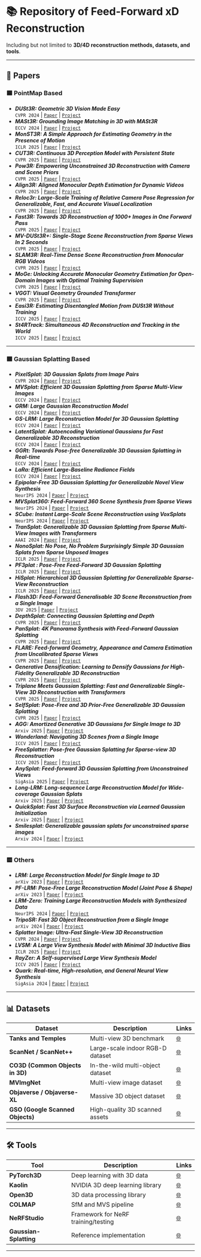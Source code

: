 # 📚 Repository of Feed-Forward xD Reconstruction
Including but not limited to **3D/4D reconstruction methods, datasets, and tools**.  

---

## 📖 Papers

### 🟦 PointMap Based
* **_DUSt3R: Geometric 3D Vision Made Easy_** <br>
`CVPR 2024` | [`Paper`](https://arxiv.org/pdf/2312.14132) | [`Project`](https://dust3r.europe.naverlabs.com/)
* **_MASt3R: Grounding Image Matching in 3D with MASt3R_** <br>
`ECCV 2024` | [`Paper`](https://arxiv.org/abs/2406.09756) | [`Project`](https://github.com/naver/mast3r)
* **_MonST3R: A Simple Approach for Estimating Geometry in the Presence of Motion_** <br>
`ICLR 2025` | [`Paper`](https://arxiv.org/pdf/2410.03825) | [`Project`](https://monst3r-project.github.io/)
* **_CUT3R: Continuous 3D Perception Model with Persistent State_** <br>
`CVPR 2025` | [`Paper`](https://arxiv.org/abs/2501.12387) | [`Project`](https://cut3r.github.io/)
* **_Pow3R: Empowering Unconstrained 3D Reconstruction with Camera and Scene Priors_** <br>
`CVPR 2025` | [`Paper`](https://arxiv.org/pdf/2503.17316) | [`Project`](https://europe.naverlabs.com/research/publications/pow3r-empowering-unconstrained-3d-reconstruction-with-camera-and-scene-priors/)
* **_Align3R: Aligned Monocular Depth Estimation for Dynamic Videos_** <br>
`CVPR 2025` | [`Paper`](https://arxiv.org/pdf/2412.03079) | [`Project`](https://github.com/jiah-cloud/Align3R)
* **_Reloc3r: Large-Scale Training of Relative Camera Pose Regression for Generalizable, Fast, and Accurate Visual Localization_** <br>
`CVPR 2025` | [`Paper`](https://arxiv.org/pdf/2412.08376) | [`Project`](https://github.com/ffrivera0/reloc3r)
* **_Fast3R: Towards 3D Reconstruction of 1000+ Images in One Forward Pass_** <br>
`CVPR 2025` | [`Paper`](https://openaccess.thecvf.com/content/CVPR2025/html/Yang_Fast3R_Towards_3D_Reconstruction_of_1000_Images_in_One_Forward_CVPR_2025_paper.html) | [`Project`](https://fast3r-3d.github.io/)
* **_MV-DUSt3R+: Single-Stage Scene Reconstruction from Sparse Views In 2 Seconds_** <br>
`CVPR 2025` | [`Paper`](https://openaccess.thecvf.com/content/CVPR2025/papers/Tang_MV-DUSt3R_Single-Stage_Scene_Reconstruction_from_Sparse_Views_In_2_Seconds_CVPR_2025_paper.pdf) | [`Project`](https://mv-dust3rp.github.io/)
* **_SLAM3R: Real-Time Dense Scene Reconstruction from Monocular RGB Videos_** <br>
`CVPR 2025` | [`Paper`](https://openaccess.thecvf.com/content/CVPR2025/papers/Liu_SLAM3R_Real-Time_Dense_Scene_Reconstruction_from_Monocular_RGB_Videos_CVPR_2025_paper.pdf) | [`Project`](https://github.com/PKU-VCL-3DV/SLAM3R)
* **_MoGe: Unlocking Accurate Monocular Geometry Estimation for Open-Domain Images with Optimal Training Supervision_** <br>
`CVPR 2025` | [`Paper`](https://openaccess.thecvf.com/content/CVPR2025/papers/Wang_MoGe_Unlocking_Accurate_Monocular_Geometry_Estimation_for_Open-Domain_Images_with_CVPR_2025_paper.pdf) | [`Project`](https://github.com/facebookresearch/vggt)
* **_VGGT: Visual Geometry Grounded Transformer_** <br>
`CVPR 2025` | [`Paper`](https://arxiv.org/abs/2503.11651) | [`Project`](https://github.com/facebookresearch/vggt)
* **_Easi3R: Estimating Disentangled Motion from DUSt3R Without Training_** <br>
`ICCV 2025` | [`Paper`](https://arxiv.org/abs/2503.24391) | [`Project`](https://github.com/Inception3D/Easi3R)
* **_St4RTrack: Simultaneous 4D Reconstruction and Tracking in the World_** <br>
`ICCV 2025` | [`Paper`](https://arxiv.org/pdf/2504.13152) | [`Project`](https://github.com/microsoft/MoGe)

---

### 🟩 Gaussian Splatting Based
* **_PixelSplat: 3D Gaussian Splats from Image Pairs_** <br>
`CVPR 2024` | [`Paper`](https://arxiv.org/abs/2312.12337) | [`Project`](https://github.com/dcharatan/pixelsplat)
* **_MVSplat: Efficient 3D Gaussian Splatting from Sparse Multi-View Images_** <br>
`ECCV 2024` | [`Paper`](https://arxiv.org/abs/2403.14627) | [`Project`](https://donydchen.github.io/mvsplat/)
* **_GRM: Large Gaussian Reconstruction Model_** <br>
`ECCV 2024` | [`Paper`](https://www.ecva.net/papers/eccv_2024/papers_ECCV/papers/02257.pdf) | [`Project`](https://justimyhxu.github.io/projects/grm/)
* **_GS-LRM: Large Reconstruction Model for 3D Gaussian Splatting_** <br>
`ECCV 2024` | [`Paper`](https://arxiv.org/abs/2404.19702) | [`Project`](https://sai-bi.github.io/project/gs-lrm/)
* **_LatentSplat: Autoencoding Variational Gaussians for Fast Generalizable 3D Reconstruction_** <br>
`ECCV 2024` | [`Paper`](https://arxiv.org/abs/2403.16292) | [`Project`](https://github.com/Chrixtar/latentsplat)
* **_GGRt: Towards Pose-free Generalizable 3D Gaussian Splatting in Real-time_** <br>
`ECCV 2024` | [`Paper`](https://arxiv.org/abs/2403.10147) | [`Project`](https://3d-aigc.github.io/GGRt/)
* **_LaRa: Efficient Large-Baseline Radiance Fields_** <br>
`ECCV 2024` | [`Paper`](https://arxiv.org/abs/2407.04699) | [`Project`](https://github.com/autonomousvision/LaRa)
* **_Epipolar-Free 3D Gaussian Splatting for Generalizable Novel View Synthesis_** <br>
`NeurIPS 2024` | [`Paper`](https://proceedings.neurips.cc/paper_files/paper/2024/file/45ed1a72597594c097152ef9cc187762-Paper-Conference.pdf) | [`Project`](https://tatakai1.github.io/efreesplat/)
* **_MVSplat360: Feed-Forward 360 Scene Synthesis from Sparse Views_** <br>
`NeurIPS 2024` | [`Paper`](https://proceedings.neurips.cc/paper_files/paper/2024/file/c196239c5f9481e0db2755f31fe4585f-Paper-Conference.pdf) | [`Project`](https://github.com/donydchen/mvsplat360)
* **_SCube: Instant Large-Scale Scene Reconstruction using VoxSplats_** <br>
`NeurIPS 2024` | [`Paper`](https://proceedings.neurips.cc/paper_files/paper/2024/file/b111aa30ab71255946b19b6bd4e68939-Paper-Conference.pdf) | [`Project`](https://research.nvidia.com/labs/toronto-ai/scube/)
* **_TranSplat: Generalizable 3D Gaussian Splatting from Sparse Multi-View Images with Transformers_** <br>
`AAAI 2024` | [`Paper`](https://arxiv.org/abs/2408.13770) | [`Project`](https://xingyoujun.github.io/transplat/)
* **_NonoSplat: No Pose, No Problem Surprisingly Simple 3D Gaussian Splats from Sparse Unposed Images_** <br>
`ICLR 2025` | [`Paper`](https://arxiv.org/pdf/2410.24207) | [`Project`](https://noposplat.github.io/)
* **_PF3plat : Pose-Free Feed-Forward 3D Gaussian Splatting_** <br>
`ICLR 2025` | [`Paper`](https://openreview.net/pdf?id=VjI1NnsW4t) | [`Project`](https://github.com/cvlab-kaist/PF3plat)
* **_HiSplat: Hierarchical 3D Gaussian Splatting for Generalizable Sparse-View Reconstruction_** <br>
`ICLR 2025` | [`Paper`](https://arxiv.org/abs/2410.06245) | [`Project`](https://github.com/Open3DVLab/HiSplat)
* **_Flash3D: Feed-Forward Generalisable 3D Scene Reconstruction from a Single Image_** <br>
`3DV 2025` | [`Paper`](https://arxiv.org/abs/2406.04343) | [`Project`](https://github.com/eldar/flash3d)
* **_DepthSplat: Connecting Gaussian Splatting and Depth_** <br>
`CVPR 2025` | [`Paper`](https://openaccess.thecvf.com/content/CVPR2025/papers/Xu_DepthSplat_Connecting_Gaussian_Splatting_and_Depth_CVPR_2025_paper.pdf) | [`Project`](http://haofeixu.github.io/depthsplat)
* **_PanSplat: 4K Panorama Synthesis with Feed-Forward Gaussian Splatting_** <br>
`CVPR 2025` | [`Paper`](https://openaccess.thecvf.com/content/CVPR2025/papers/Zhang_PanSplat_4K_Panorama_Synthesis_with_Feed-Forward_Gaussian_Splatting_CVPR_2025_paper.pdf) | [`Project`](https://github.com/chengzhag/PanSplat)
* **_FLARE: Feed-forward Geometry, Appearance and Camera Estimation from Uncalibrated Sparse Views_** <br>
`CVPR 2025` | [`Paper`](https://openaccess.thecvf.com/content/CVPR2025/papers/Zhang_FLARE_Feed-forward_Geometry_Appearance_and_Camera_Estimation_from_Uncalibrated_Sparse_CVPR_2025_paper.pdf) | [`Project`](https://zhanghe3z.github.io/FLARE/)
* **_Generative Densification: Learning to Densify Gaussians for High-Fidelity Generalizable 3D Reconstruction_** <br>
`CVPR 2025` | [`Paper`](https://openaccess.thecvf.com/content/CVPR2025/papers/Nam_Generative_Densification_Learning_to_Densify_Gaussians_for_High-Fidelity_Generalizable_3D_CVPR_2025_paper.pdf) | [`Project`](https://stnamjef.github.io/GenerativeDensification/)
* **_Triplane Meets Gaussian Splatting: Fast and Generalizable Single-View 3D Reconstruction with Transformers_** <br>
`CVPR 2025` | [`Paper`](https://openaccess.thecvf.com/content/CVPR2024/html/Zou_Triplane_Meets_Gaussian_Splatting_Fast_and_Generalizable_Single-View_3D_Reconstruction_CVPR_2024_paper.html) | [`Project`](https://github.com/VAST-AI-Research/TriplaneGaussian)
* **_SelfSplat: Pose-Free and 3D Prior-Free Generalizable 3D Gaussian Splatting_** <br>
`CVPR 2025` | [`Paper`](https://openaccess.thecvf.com/content/CVPR2025/papers/Kang_SelfSplat_Pose-Free_and_3D_Prior-Free_Generalizable_3D_Gaussian_Splatting_CVPR_2025_paper.pdf) | [`Project`](https://gynjn.github.io/selfsplat/)
* **_AGG: Amortized Generative 3D Gaussians for Single Image to 3D_** <br>
`Arxiv 2025` | [`Paper`](https://arxiv.org/abs/2401.04099) | [`Project`](https://ir1d.github.io/AGG/)
* **_Wonderland: Navigating 3D Scenes from a Single Image_** <br>
`ICCV 2025` | [`Paper`](https://arxiv.org/abs/2412.12091) | [`Project`](https://snap-research.github.io/wonderland/)
* **_FreeSplatter: Pose-free Gaussian Splatting for Sparse-view 3D Reconstruction_** <br>
`ICCV 2025` | [`Paper`](https://arxiv.org/abs/2412.09573) | [`Project`](https://github.com/TencentARC/FreeSplatter)
* **_AnySplat: Feed-forward 3D Gaussian Splatting from Unconstrained Views_** <br>
`SigAsia 2025` | [`Paper`](https://arxiv.org/abs/2505.23716) | [`Project`](https://city-super.github.io/anysplat/)
* **_Long-LRM: Long-sequence Large Reconstruction Model for Wide-coverage Gaussian Splats_** <br>
`Arxiv 2025` | [`Paper`](https://arxiv.org/abs/2410.12781) | [`Project`]()
* **_QuickSplat: Fast 3D Surface Reconstruction via Learned Gaussian Initialization_** <br>
`Arxiv 2025` | [`Paper`](https://arxiv.org/abs/2505.05591) | [`Project`]()
* **_Smilesplat: Generalizable gaussian splats for unconstrained sparse images_** <br>
`Arxiv 2024` | [`Paper`](https://arxiv.org/abs/2411.18072) | [`Project`]()


---

### 🟨 Others
* **_LRM: Large Reconstruction Model for Single Image to 3D_** <br>
`arXiv 2023` | [`Paper`](https://arxiv.org/abs/2311.04400) | [`Project`](https://yiconghong.me/LRM/)
* **_PF-LRM: Pose-Free Large Reconstruction Model (Joint Pose & Shape)_** <br>
`arXiv 2023` | [`Paper`](https://arxiv.org/abs/2311.12024) | [`Project`](https://pf-lrm.github.io/project/)
* **_LRM-Zero: Training Large Reconstruction Models with Synthesized Data_** <br>
`NeurIPS 2024` | [`Paper`](https://arxiv.org/abs/2406.09371) | [`Project`](https://desaixie.github.io/lrm-zero/)
* **_TripoSR: Fast 3D Object Reconstruction from a Single Image_** <br>
`arXiv 2024` | [`Paper`](https://arxiv.org/abs/2403.02151) | [`Project`](https://github.com/VAST-AI-Research/TripoSR)
* **_Splatter Image: Ultra-Fast Single-View 3D Reconstruction_** <br>
`CVPR 2024` | [`Paper`](https://openaccess.thecvf.com/content/CVPR2024/papers/Szymanowicz_Splatter_Image_Ultra-Fast_Single-View_3D_Reconstruction_CVPR_2024_paper.pdf) | [`Project`](https://github.com/akhaliq/splatter-image)
* **_LVSM: A Large View Synthesis Model with Minimal 3D Inductive Bias_** <br>
`ICLR 2025` | [`Paper`](https://arxiv.org/abs/2410.17242) | [`Project`](https://haian-jin.github.io/projects/LVSM/)
* **_RayZer: A Self-supervised Large View Synthesis Model_** <br>
`ICCV 2025` | [`Paper`](https://arxiv.org/abs/2505.00702) | [`Project`](https://hwjiang1510.github.io/RayZer/)
* **_Quark: Real-time, High-resolution, and General Neural View Synthesis_** <br>
`SigAsia 2024` | [`Paper`](https://arxiv.org/abs/2411.16680) | [`Project`](https://quark-3d.github.io/)


---


## 📊 Datasets
| Dataset | Description | Links |
|---------|-------------|-------|
| **Tanks and Temples** | Multi-view 3D benchmark | [🌐](https://www.tanksandtemples.org/) |
| **ScanNet / ScanNet++** | Large-scale indoor RGB-D dataset | [🌐](http://www.scan-net.org/) |
| **CO3D (Common Objects in 3D)** | In-the-wild multi-object dataset | [🌐](https://github.com/facebookresearch/co3d) |
| **MVImgNet** | Multi-view image dataset | [🌐](https://mvimgnet.github.io/) |
| **Objaverse / Objaverse-XL** | Massive 3D object dataset | [🌐](https://objaverse.allenai.org/) |
| **GSO (Google Scanned Objects)** | High-quality 3D scanned assets | [🌐](https://storage.googleapis.com/scanned-objects/) |


---


## 🛠 Tools
| Tool | Description | Links |
|------|-------------|-------|
| **PyTorch3D** | Deep learning with 3D data | [🌐](https://pytorch3d.org/) |
| **Kaolin** | NVIDIA 3D deep learning library | [🌐](https://github.com/NVIDIAGameWorks/kaolin) |
| **Open3D** | 3D data processing library | [🌐](http://www.open3d.org/) |
| **COLMAP** | SfM and MVS pipeline | [🌐](https://colmap.github.io/) |
| **NeRFStudio** | Framework for NeRF training/testing | [🌐](https://nerf.studio/) |
| **Gaussian-Splatting** | Reference implementation | [🌐](https://github.com/graphdeco-inria/gaussian-splatting) |


---
